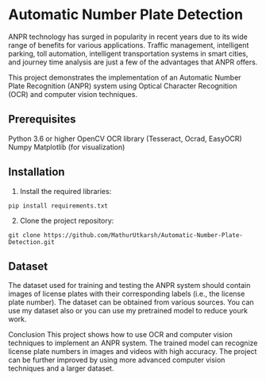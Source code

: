 # Automatic Number Plate Detection

ANPR technology has surged in popularity in recent years due to its wide range of benefits for various applications. Traffic management, intelligent parking, toll automation, intelligent transportation systems in smart cities, and journey time analysis are just a few of the advantages that ANPR offers.

This project demonstrates the implementation of an Automatic Number Plate Recognition (ANPR) system using Optical Character Recognition (OCR) and computer vision techniques.

## Prerequisites

Python 3.6 or higher
OpenCV
OCR library (Tesseract, Ocrad, EasyOCR)
Numpy
Matplotlib (for visualization)

## Installation

1. Install the required libraries:

`pip install requirements.txt`

2. Clone the project repository:

`git clone https://github.com/MathurUtkarsh/Automatic-Number-Plate-Detection.git`

## Dataset

The dataset used for training and testing the ANPR system should contain images of license plates with their corresponding labels (i.e., the license plate number). The dataset can be obtained from various sources. You can use my dataset also or you can use my pretrained model to reduce yourk work.

Conclusion
This project shows how to use OCR and computer vision techniques to implement an ANPR system. The trained model can recognize license plate numbers in images and videos with high accuracy. The project can be further improved by using more advanced computer vision techniques and a larger dataset.





